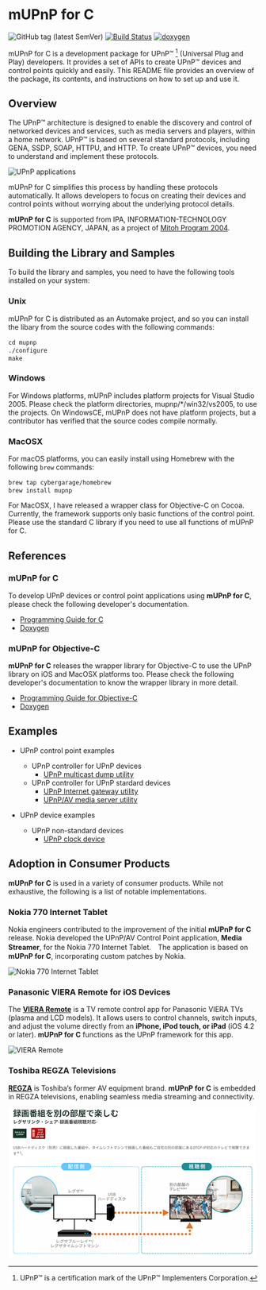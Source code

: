# mUPnP for C

![GitHub tag (latest SemVer)](https://img.shields.io/github/v/tag/cybergarage/mupnp)
[![Build Status](https://github.com/cybergarage/mupnp/actions/workflows/make.yml/badge.svg)](https://github.com/cybergarage/mupnp/actions/workflows/make.yml)
[![doxygen](https://github.com/cybergarage/mupnp/actions/workflows/doxygen.yml/badge.svg)](http://cybergarage.github.io/mupnp/)

mUPnP for C is a development package for UPnP™ [^1] (Universal Plug and Play) developers. It provides a set of APIs to create UPnP™ devices and control points quickly and easily. This README file provides an overview of the package, its contents, and instructions on how to set up and use it.

## Overview

The UPnP™ architecture is designed to enable the discovery and control of networked devices and services, such as media servers and players, within a home network. UPnP™ is based on several standard protocols, including GENA, SSDP, SOAP, HTTPU, and HTTP. To create UPnP™ devices, you need to understand and implement these protocols.

![UPnP applications](doc/img/upnpapp.png)

mUPnP for C simplifies this process by handling these protocols automatically. It allows developers to focus on creating their devices and control points without worrying about the underlying protocol details.

**mUPnP for C** is supported from IPA, INFORMATION-TECHNOLOGY PROMOTION AGENCY, JAPAN, as a project of [Mitoh Program 2004](https://www.ipa.go.jp/archive/jinzai/mitou/mitoipedia/2004shimoki-seika.html#sakamura).

## Building the Library and Samples

To build the library and samples, you need to have the following tools installed on your system:

### Unix

mUPnP for C is distributed as an Automake project, and so you can install the libary from the source codes with the following commands:

```
cd mupnp
./configure
make
```
### Windows

For Windows platforms, mUPnP includes platform projects for Visual Studio 2005. Please check the platform directories, mupnp/*/win32/vs2005, to use the projects. On WindowsCE, mUPnP does not have platform projects, but a contributor has verified that the source codes compile normally.

### MacOSX

For macOS platforms, you can easily install using Homebrew with the following `brew` commands:

```
brew tap cybergarage/homebrew
brew install mupnp
```

For MacOSX, I have released a wrapper class for Objective-C on Cocoa. Currently, the framework supports only basic functions of the control point. Please use the standard C library if you need to use all functions of mUPnP for C.

## References

### mUPnP for C

To develop UPnP devices or control point applications using **mUPnP for C**, please check the following developer's documentation.

* [Programming Guide for C](http://cybergarage.github.io/mupnp/)
* [Doxygen](http://cybergarage.github.io/mupnp/)

### mUPnP for Objective-C

**mUPnP for C** releases the wrapper library for Objective-C to use the UPnP library on iOS and MacOSX platforms too. Please check the following developer's documentation to know the wrapper library in more detail.

* [Programming Guide for Objective-C](http://cybergarage.github.io/mupnp/objc/html/)
* [Doxygen](http://cybergarage.github.io/mupnp/objc/html/)

## Examples

- UPnP control point examples
  - UPnP controller for UPnP devices
    - [UPnP multicast dump utility](https://github.com/cybergarage/mupnp/tree/master/examples/upnpdump)
  - UPnP controller for UPnP stardard devices
    - [UPnP Internet gateway utility ](https://github.com/cybergarage/mupnp/tree/master/examples/upnpigddump)
    - [UPnP/AV media server utility ](https://github.com/cybergarage/mupnp/tree/master/examples/upnpavdump)
 
- UPnP device examples
  - UPnP non-standard devices
    - [UPnP clock device](https://github.com/cybergarage/mupnp/tree/master/examples/clock)
    
## Adoption in Consumer Products

**mUPnP for C** is used in a variety of consumer products. While not exhaustive, the following is a list of notable implementations.

### Nokia 770 Internet Tablet

Nokia engineers contributed to the improvement of the initial **mUPnP for C** release. Nokia developed the UPnP/AV Control Point application, **Media Streamer**, for the Nokia 770 Internet Tablet.　The application is based on **mUPnP for C**, incorporating custom patches by Nokia.  

![Nokia 770 Internet Tablet](doc/img/mupnpc-example-nokia770-01.jpg)

### Panasonic VIERA Remote for iOS Devices
The [**VIERA Remote**](http://panasonic.jp/support/global/cs/tv/vremote/index.html) is a TV remote control app for Panasonic VIERA TVs (plasma and LCD models).  It allows users to control channels, switch inputs, and adjust the volume directly from an **iPhone, iPod touch, or iPad** (iOS 4.2 or later). **mUPnP for C** functions as the UPnP framework for this app.  

![VIERA Remote](doc/img/mupnpc-example-vieraremote-02.gif)

### Toshiba REGZA Televisions

[**REGZA**](https://www.regza.com/) is Toshiba’s former AV equipment brand. **mUPnP for C** is embedded in REGZA televisions, enabling seamless media streaming and connectivity.  

![REGZA Televisions](doc/img/mupnpc-example-regzatv-01.png)

[^1]: UPnP™ is a certification mark of the UPnP™ Implementers Corporation.